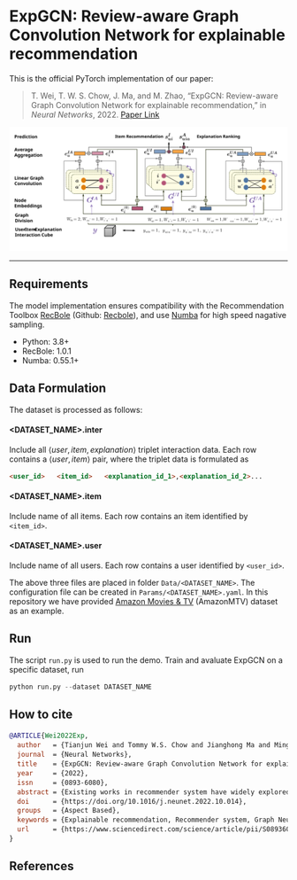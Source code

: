 # ExpGCN: Review-aware Graph Convolution Network for explainable recommendation

This is the official PyTorch implementation of our paper:

> T. Wei, T. W. S. Chow, J. Ma, and M. Zhao, “ExpGCN: Review-aware Graph Convolution Network for explainable recommendation,” in *Neural Networks*, 2022. [Paper Link](https://doi.org/10.1016/j.neunet.2022.10.014) 

<kbd>![CARAR](https://raw.githubusercontent.com/Joinn99/RepositoryResource/master/ExpGCN_Architechture.svg)</kbd>

----------

## Requirements
The model implementation ensures compatibility with the Recommendation Toolbox [RecBole](https://recbole.io/) (Github: [Recbole](https://github.com/RUCAIBox/RecBole)), and use [Numba](https://numba.pydata.org/) for high speed nagative sampling.

- Python: 3.8+
- RecBole: 1.0.1
- Numba: 0.55.1+

## Data Formulation

The dataset is processed as follows:

#### <DATASET_NAME>.inter

Include all $\langle user, item, explanation \rangle$ triplet interaction data. Each row contains a $\langle user, item \rangle$ pair, where the triplet data is formulated as
```html
<user_id>   <item_id>   <explanation_id_1>,<explanation_id_2>...
```

#### <DATASET_NAME>.item
Include name of all items. Each row contains an item identified by `<item_id>`.

#### <DATASET_NAME>.user
Include name of all users. Each row contains a user identified by `<user_id>`.

The above three files are placed in folder `Data/<DATASET_NAME>`. The configuration file can be created in `Params/<DATASET_NAME>.yaml`. In this repository we have provided [Amazon Movies & TV](https://github.com/lileipisces/EXTRA) (AmazonMTV) dataset as an example.

## Run

The script `run.py` is used to run the demo. Train and avaluate ExpGCN on a specific dataset, run
```python
python run.py --dataset DATASET_NAME
```

## How to cite

```bibtex
@ARTICLE{Wei2022Exp,
  author   = {Tianjun Wei and Tommy W.S. Chow and Jianghong Ma and Mingbo Zhao},
  journal  = {Neural Networks},
  title    = {ExpGCN: Review-aware Graph Convolution Network for explainable recommendation},
  year     = {2022},
  issn     = {0893-6080},
  abstract = {Existing works in recommender system have widely explored extracting reviews as explanations beyond user-item interactions, and formulated the explanation generation as a ranking task to enhance item recommendation performance. To associate explanations with users and items, graph neural networks (GNN) are usually employed to learn node representations on the heterogeneous user-item-explanation interaction graph. However, modelling heterogeneous graph convolution poses limitations in both message passing styles and computational efficiency, resulting in sub-optimal recommendation performance. To address the limitations, we propose an Explanation-aware Graph Convolution Network (ExpGCN). In particular, the heterogeneous interaction graph is divided to subgraphs regard to the edge types in ExpGCN. By aggregating information from distinct subgraphs, ExpGCN is capable of generating node representations for explanation ranking task and item recommendation task respectively. Task-oriented graph convolution can not only reduces the complexity of heterogeneous node aggregation, but also alleviates the performance degeneration caused by the conflicts between task learning objectives, which has been neglected in current studies. Extensive experiments on four public datasets show that ExpGCN significantly outperforms state-of-the-art baselines with high efficiency, demonstrating the effectiveness of ExpGCN in explainable recommendations.},
  doi      = {https://doi.org/10.1016/j.neunet.2022.10.014},
  groups   = {Aspect Based},
  keywords = {Explainable recommendation, Recommender system, Graph Neural Network, Multi-task learning, Collaborative filtering},
  url      = {https://www.sciencedirect.com/science/article/pii/S0893608022004087},
}
```

## References

[^1]: [RecBole Recommendation Toolbox](https://recbole.io/)

[^2]: [EXTRA (EXplanaTion RAnking) Datasets](https://github.com/lileipisces/EXTRA)
